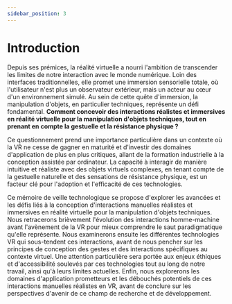 ```yaml
---
sidebar_position: 3
---
```


# Introduction

Depuis ses prémices, la réalité virtuelle a nourri l'ambition de transcender les limites de notre interaction avec le monde numérique. Loin des interfaces traditionnelles, elle promet une immersion sensorielle totale, où l'utilisateur n'est plus un observateur extérieur, mais un acteur au cœur d'un environnement simulé. Au sein de cette quête d'immersion, la manipulation d'objets, en particulier techniques, représente un défi fondamental. **Comment concevoir des interactions réalistes et immersives en réalité virtuelle pour la manipulation d'objets techniques, tout en prenant en compte la gestuelle et la résistance physique ?**

Ce questionnement prend une importance particulière dans un contexte où la VR ne cesse de gagner en maturité et d'investir des domaines d'application de plus en plus critiques, allant de la formation industrielle à la conception assistée par ordinateur. La capacité à interagir de manière intuitive et réaliste avec des objets virtuels complexes, en tenant compte de la gestuelle naturelle et des sensations de résistance physique, est un facteur clé pour l'adoption et l'efficacité de ces technologies.

Ce mémoire de veille technologique se propose d'explorer les avancées et les défis liés à la conception d'interactions manuelles réalistes et immersives en réalité virtuelle pour la manipulation d'objets techniques. Nous retracerons brièvement l'évolution des interactions homme-machine avant l'avènement de la VR pour mieux comprendre le saut paradigmatique qu'elle représente. Nous examinerons ensuite les différentes technologies VR qui sous-tendent ces interactions, avant de nous pencher sur les principes de conception des gestes et des interactions spécifiques au contexte virtuel. Une attention particulière sera portée aux enjeux éthiques et d'accessibilité soulevés par ces technologies tout au long de notre travail, ainsi qu'à leurs limites actuelles. Enfin, nous explorerons les domaines d'application prometteurs et les débouchés potentiels de ces interactions manuelles réalistes en VR, avant de conclure sur les perspectives d'avenir de ce champ de recherche et de développement.

